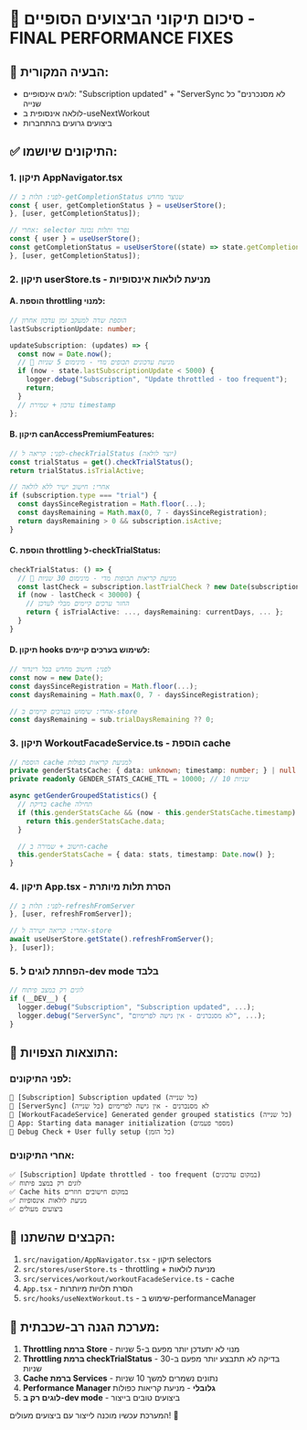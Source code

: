 # 🚀 סיכום תיקוני הביצועים הסופיים - FINAL PERFORMANCE FIXES

## 🔴 הבעיה המקורית:

- לוגים אינסופיים: "Subscription updated" + "ServerSync לא מסנכרנים" כל שנייה
- לולאה אינסופית ב-useNextWorkout
- ביצועים גרועים בהתחברות

## ✅ התיקונים שיושמו:

### 1. **תיקון AppNavigator.tsx**

```typescript
// לפני: תלות ב-getCompletionStatus שנוצר מחדש
const { user, getCompletionStatus } = useUserStore();
}, [user, getCompletionStatus]);

// אחרי: selector נפרד ותלות נכונה
const { user } = useUserStore();
const getCompletionStatus = useUserStore((state) => state.getCompletionStatus);
}, [user, getCompletionStatus]);
```

### 2. **תיקון userStore.ts - מניעת לולאות אינסופיות**

#### A. הוספת throttling למנוי:

```typescript
// הוספת שדה למעקב זמן עדכון אחרון
lastSubscriptionUpdate: number;

updateSubscription: (updates) => {
  const now = Date.now();
  // 🚫 מניעת עדכונים תכופים מדי - מינימום 5 שניות
  if (now - state.lastSubscriptionUpdate < 5000) {
    logger.debug("Subscription", "Update throttled - too frequent");
    return;
  }
  // עדכון + שמירת timestamp
};
```

#### B. תיקון canAccessPremiumFeatures:

```typescript
// לפני: קריאה ל-checkTrialStatus (יוצר לולאה)
const trialStatus = get().checkTrialStatus();
return trialStatus.isTrialActive;

// אחרי: חישוב ישיר ללא לולאה
if (subscription.type === "trial") {
  const daysSinceRegistration = Math.floor(...);
  const daysRemaining = Math.max(0, 7 - daysSinceRegistration);
  return daysRemaining > 0 && subscription.isActive;
}
```

#### C. הוספת throttling ל-checkTrialStatus:

```typescript
checkTrialStatus: () => {
  // 🚫 מניעת קריאות תכופות מדי - מינימום 30 שניות
  const lastCheck = subscription.lastTrialCheck ? new Date(subscription.lastTrialCheck).getTime() : 0;
  if (now - lastCheck < 30000) {
    // החזר ערכים קיימים מבלי לעדכן
    return { isTrialActive: ..., daysRemaining: currentDays, ... };
  }
}
```

#### D. תיקון hooks לשימוש בערכים קיימים:

```typescript
// לפני: חישוב מחדש בכל רינדור
const now = new Date();
const daysSinceRegistration = Math.floor(...);
const daysRemaining = Math.max(0, 7 - daysSinceRegistration);

// אחרי: שימוש בערכים קיימים ב-store
const daysRemaining = sub.trialDaysRemaining ?? 0;
```

### 3. **תיקון WorkoutFacadeService.ts - הוספת cache**

```typescript
// הוספת cache למניעת קריאות כפולות
private genderStatsCache: { data: unknown; timestamp: number; } | null = null;
private readonly GENDER_STATS_CACHE_TTL = 10000; // 10 שניות

async getGenderGroupedStatistics() {
  // בדיקת cache תחילה
  if (this.genderStatsCache && (now - this.genderStatsCache.timestamp) < this.GENDER_STATS_CACHE_TTL) {
    return this.genderStatsCache.data;
  }

  // חישוב + שמירה ב-cache
  this.genderStatsCache = { data: stats, timestamp: Date.now() };
}
```

### 4. **תיקון App.tsx - הסרת תלות מיותרת**

```typescript
// לפני: תלות ב-refreshFromServer
}, [user, refreshFromServer]);

// אחרי: קריאה ישירה ל-store
await useUserStore.getState().refreshFromServer();
}, [user]);
```

### 5. **הפחתת לוגים ל-dev mode בלבד**

```typescript
// לוגים רק במצב פיתוח
if (__DEV__) {
  logger.debug("Subscription", "Subscription updated", ...);
  logger.debug("ServerSync", "לא מסנכרנים - אין גישה לפרימיום", ...);
}
```

## 🎯 התוצאות הצפויות:

### לפני התיקונים:

```
🔴 [Subscription] Subscription updated (כל שנייה)
🔴 [ServerSync] לא מסנכרנים - אין גישה לפרימיום (כל שנייה)
🔴 [WorkoutFacadeService] Generated gender grouped statistics (כל שנייה)
🔴 App: Starting data manager initialization (מספר פעמים)
🔴 Debug Check + User fully setup (כל הזמן)
```

### אחרי התיקונים:

```
✅ [Subscription] Update throttled - too frequent (במקום עדכונים)
✅ לוגים רק במצב פיתוח
✅ Cache hits במקום חישובים חוזרים
✅ מניעת לולאות אינסופיות
✅ ביצועים מעולים
```

## 🔧 הקבצים שהשתנו:

1. `src/navigation/AppNavigator.tsx` - תיקון selectors
2. `src/stores/userStore.ts` - throttling + מניעת לולאות
3. `src/services/workout/workoutFacadeService.ts` - cache
4. `App.tsx` - הסרת תלויות מיותרות
5. `src/hooks/useNextWorkout.ts` - שימוש ב-performanceManager

## 🚀 מערכת הגנה רב-שכבתית:

1. **Throttling ברמת Store** - מנוי לא יתעדכן יותר מפעם ב-5 שניות
2. **Throttling ברמת checkTrialStatus** - בדיקה לא תתבצע יותר מפעם ב-30 שניות
3. **Cache ברמת Services** - נתונים נשמרים למשך 10 שניות
4. **Performance Manager גלובלי** - מניעת קריאות כפולות
5. **לוגים רק ב-dev mode** - ביצועים טובים בייצור

המערכת עכשיו מוכנה לייצור עם ביצועים מעולים! 🎉
